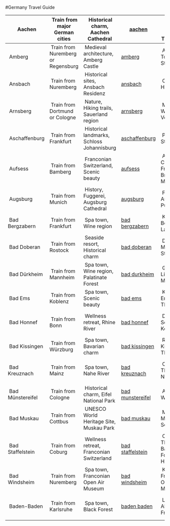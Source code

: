 #Germany Travel Guide

|  Aachen           |  Train from major German cities     |  Historical charm, Aachen Cathedral         | [aachen](https://triplyzer.com/germany/things-to-do-in-aachen/)                     |  Aachen Cathedral, Carolus Thermen spa                  |  Aachen Christmas Market       |  Lousberg Hill Walk           |  Local crafts, Printen                   |  Visit the Rathaus market for unique souvenirs          |  Monschau, Maastricht                |
| ----------------- | ----------------------------------- | ------------------------------------------- | ----------------------------------------------------------------------------------- | ------------------------------------------------------- | ------------------------------ | ----------------------------- | ---------------------------------------- | ------------------------------------------------------- | ------------------------------------ |
|  Amberg           |  Train from Nuremberg or Regensburg |  Medieval architecture, Amberg Castle       | [amberg](https://triplyzer.com/germany/things-to-do-in-amberg/)                     |  Amberg Old Town, Stadtbrille                           |  Medieval Festival             |  Stadtgraben Walk             |  Traditional crafts, Beer                |  Explore the Marktplatz for handmade crafts             |  Regensburg, Nuremberg               |
|  Ansbach          |  Train from Nuremberg               |  Historical sites, Ansbach Residenz         | [ansbach](https://triplyzer.com/germany/things-to-do-in-ansbach/)                   |  Orangerie, Hofgarten                                   |  Kaspar Hauser Festival        |  Residenz Walk                |  Local handicrafts, Beer                 |  Don't miss the Flea Market near the Residenz           |  Rothenburg ob der Tauber, Nuremberg |
|  Arnsberg         |  Train from Dortmund or Cologne     |  Nature, Hiking trails, Sauerland region    | [arnsberg](https://triplyzer.com/germany/things-to-do-in-arnsberg/)                 |  Möhnesee, Wildwald Vosswinkel                          |  Hansefest                     |  Sauerland Panorama Walk      |  Local crafts, Sauerland specialties     |  Check out the Kunstmarkt for artistic finds            |  Möhnesee, Soest                     |
|  Aschaffenburg    |  Train from Frankfurt               |  Historical landmarks, Schloss Johannisburg | [aschaffenburg](https://triplyzer.com/germany/things-to-do-in-aschaffenburg/)       |  Pompejanum, Stiftskirche                               |  Aschaffenburg City Festival   |  Schlossgarten Walk           |  Local wines, Handicrafts                |  Visit the Farmers' Market for fresh produce            |  Miltenberg, Wertheim                |
|  Aufsess          |  Train from Bamberg                 |  Franconian Switzerland, Scenic beauty      | [aufsess](https://triplyzer.com/germany/things-to-do-in-aufsess/)                   |  Aufsess Castle, Franconian Brewery Museum              |  Beer Festival                 |  Fränkischer Gebirgsweg Walk  |  Local brews, Traditional crafts         |  Don't miss the Brauerei Museum for beer enthusiasts    |  Bamberg, Bayreuth                   |
|  Augsburg         |  Train from Munich                  |  History, Fuggerei, Augsburg Cathedral      | [augsburg](https://triplyzer.com/germany/things-to-do-in-augsburg/)                 |  Fuggerei, Augsburger Puppenkiste                       |  Augsburger Hohes Friedensfest |  Stadtmauer Walk              |  Traditional crafts, Local specialties   |  Explore the Maximilianstraße for upscale shopping      |  Munich, Nuremberg                   |
|  Bad Bergzabern   |  Train from Frankfurt               |  Spa town, Wine region                      | [bad bergzabern](https://triplyzer.com/germany/things-to-do-in-bad-bergzabern/)     |  Kurpark, Bergzaberner Land                             |  Wine festival                 |  Südpfalz Panoramaweg Walk    |  Local wines, Handicrafts                |  Look for local wines at the Weinmarkt                  |  Hambacher Schloss, Deidesheim       |
|  Bad Doberan      |  Train from Rostock                 |  Seaside resort, Historical charm           | [bad doberan](https://triplyzer.com/germany/things-to-do-in-bad-doberan/)           |  Doberan Minster, Molli Steam Train                     |  Molli Steam Festival          |  Molliweg Walk                |  Local crafts, Seafood                   |  Visit the Antikmarkt for unique antiques               |  Rostock, Kühlungsborn               |
|  Bad Dürkheim     |  Train from Mannheim                |  Spa town, Wine region, Palatinate Forest   | [bad durkheim](https://triplyzer.com/germany/things-to-do-in-bad-durkheim/)         |  Gradierbau, Limburg Monastery                          |  Wurstmarkt                    |  Riesling Walk                |  Local wines, Handicrafts                |  Check out the Trödelmarkt for bargains                 |  Speyer, Mannheim                    |
|  Bad Ems          |  Train from Koblenz                 |  Spa town, Scenic beauty                    | [bad ems](https://triplyzer.com/germany/things-to-do-in-bad-ems/)                   |  Kurpark, Emser Therme                                  |  Kurparkfest                   |  Lahn Walk                    |  Local wines, Spa products               |  Explore the Wochenmarkt for local specialties          |  Koblenz, Lahnstein                  |
|  Bad Honnef       |  Train from Bonn                    |  Wellness retreat, Rhine River              | [bad honnef](https://triplyzer.com/germany/things-to-do-in-bad-honnef/)             |  Drachenfels, Sea Life Königswinter                     |  Drachenfest                   |  Rheinsteig Walk              |  Local wines, Wellness products          |  Don't miss the Kunsthandwerkermarkt for crafts         |  Bonn, Königswinter                  |
|  Bad Kissingen    |  Train from Würzburg                |  Spa town, Bavarian charm                   | [bad kissingen](https://triplyzer.com/germany/things-to-do-in-bad-kissingen/)       |  Rosengarten, KissSalis Therme                          |  Kissinger Sommer              |  Bismarckweg Walk             |  Local wines, Spa products               |  Visit the Flohmarkt for second-hand treasures          |  Würzburg, Bamberg                   |
|  Bad Kreuznach    |  Train from Mainz                   |  Spa town, Nahe River                       | [bad kreuznach](https://triplyzer.com/germany/things-to-do-in-bad-kreuznach/)       |  Crucenia Thermen, Alte Nahebrücke                      |  Bad Kreuznach Wine Festival   |  Rotenfels Panoramaweg Walk   |  Local wines, Wellness products          |  Check out the Bauernmarkt for farm-fresh goods         |  Mainz, Rüdesheim                    |
|  Bad Münstereifel |  Train from Cologne                 |  Historical charm, Eifel National Park      | [bad munstereifel](https://triplyzer.com/germany/things-to-do-in-bad-munstereifel/) |  Altstadt, City Walls                                   |  Christmas Market              |  Eifelsteig Walk              |  Local crafts, Eifel specialties         |  Explore the Kunsthandwerkermarkt for handcrafted items |  Cologne, Nürburg                    |
|  Bad Muskau       |  Train from Cottbus                 |  UNESCO World Heritage Site, Muskau Park    | [bad muskau](https://triplyzer.com/germany/things-to-do-in-bad-muskau/)             |  Muskau Park, Muskauer Schloss                          |  Park Festival                 |  Muskau Park Walk             |  Local handicrafts, Regional specialties |  Don't miss the Bauernmarkt for local produce           |  Görlitz, Cottbus                    |
|  Bad Staffelstein |  Train from Coburg                  |  Wellness retreat, Franconian Switzerland   | [bad staffelstein](https://triplyzer.com/germany/things-to-do-in-bad-staffelstein/) |  Obermain Therme, Basilica of the Fourteen Holy Helpers |  Bierwoche                     |  Mainwanderweg Walk           |  Local brews, Spa products               |  Look for Franconian ceramics at the Töpfermarkt        |  Bamberg, Coburg                     |
|  Bad Windsheim    |  Train from Nuremberg               |  Spa town, Franconian Open Air Museum       | [bad windsheim](https://triplyzer.com/germany/things-to-do-in-bad-windsheim/)       |  Kurpark, Franconian Open Air Museum                    |  Karpfenessen                  |  Steigerwald Panoramaweg Walk |  Local crafts, Wellness products         |  Visit the Wochenmarkt for fresh produce                |  Rothenburg ob der Tauber, Nuremberg |
|  Baden-Baden      |  Train from Karlsruhe               |  Spa town, Black Forest                     | [baden baden](https://triplyzer.com/germany/things-to-do-in-baden-baden/)           |  Lichtentaler Allee, Friedrichsbad                      |  Baden-Baden Summer Nights     |  Schwarzwaldsteig Walk        |  Local wines, Wellness products          |  Don't miss the Antikmarkt for vintage finds            |  Strasbourg, Freiburg                |
